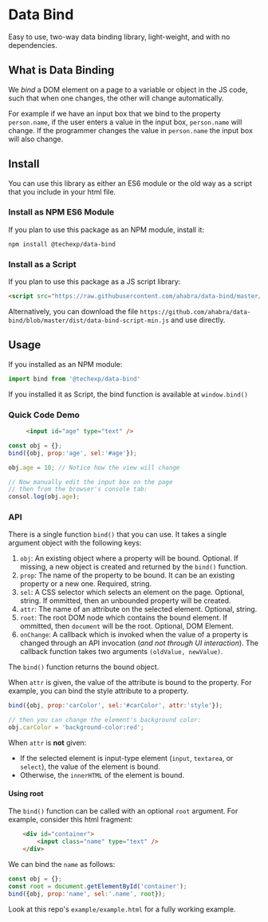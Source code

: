 # Data Bind
Easy to use, two-way data binding library, light-weight, and with no dependencies.


## What is Data Binding
We _bind_ a DOM element on a page to a variable or object in the JS code, such that when
one changes, the other will change automatically. 

For example if we have an input box that we bind to the property `person.name`,
if the user enters a value in the input box, `person.name` will change. If the programmer
changes the value in `person.name` the input box will also change.

## Install
You can use this library as either an ES6 module or the old way as a script that 
you include in your html file.

### Install as NPM ES6 Module
If you plan to use this package as an NPM module, install it:

    npm install @techexp/data-bind


### Install as a Script
If you plan to use this package as a JS script library:

```html
<script src="https://raw.githubusercontent.com/ahabra/data-bind/master/dist/data-bind-script-min.js"></script>
```

Alternatively, you can download the file 
`https://github.com/ahabra/data-bind/blob/master/dist/data-bind-script-min.js` 
and use directly.

## Usage
If you installed as an NPM module:
```js
import bind from '@techexp/data-bind'
```

If you installed it as Script, the bind function is available at `window.bind()`


### Quick Code Demo
```html
     <input id="age" type="text" />
```

```js
const obj = {};
bind({obj, prop:'age', sel:'#age'});

obj.age = 10; // Notice how the view will change

// Now manually edit the input box on the page
// then from the browser's console tab:
consol.log(obj.age);
```
### API
There is a single function `bind()` that you can use. It takes a single argument
object with the following keys:

1. `obj`: An existing object where a property will be bound. Optional. If missing, 
    a new object is created and returned by the `bind()` function.
2. `prop`: The name of the property to be bound. It can be an existing
        property or a new one. Required, string.
3. `sel`: A CSS selector which selects an element on the page. Optional, string. If
        ommitted, then an unbounded property will be created.
4. `attr`: The name of an attribute on the selected element. Optional, string.
5. `root`: The root DOM node which contains the bound element. If ommitted, then
        `document` will be the root. Optional, DOM Element.
6. `onChange`: A callback which is invoked when the value of a property is changed through
        an API invocation (_and not through UI interaction_). The callback function takes two 
        arguments `(oldValue, newValue)`.

The `bind()` function returns the bound object.

When `attr` is given, the value of the attribute is bound to the property.
For example, you can bind the style attribute to a property.
```js
bind({obj, prop:'carColor', sel:'#carColor', attr:'style'});

// then you can change the element's background color:
obj.carColor = 'background-color:red';
```

When `attr` is __not__ given:
* If the selected element is input-type element (`input`, `textarea`, or `select`), 
    the value of the element is bound.
* Otherwise, the `innerHTML` of the element is bound.

#### Using root
The `bind()` function can be called with an optional `root` argument. For example, consider this html fragment:

```html
    <div id="container">
        <input class="name" type="text" />
    </div>
```
We can bind the `name` as follows:

```js
const obj = {};
const root = document.getElementById('container');
bind({obj, prop:'name', sel:'.name', root});
```


Look at this repo's `example/example.html` for a fully working example.
